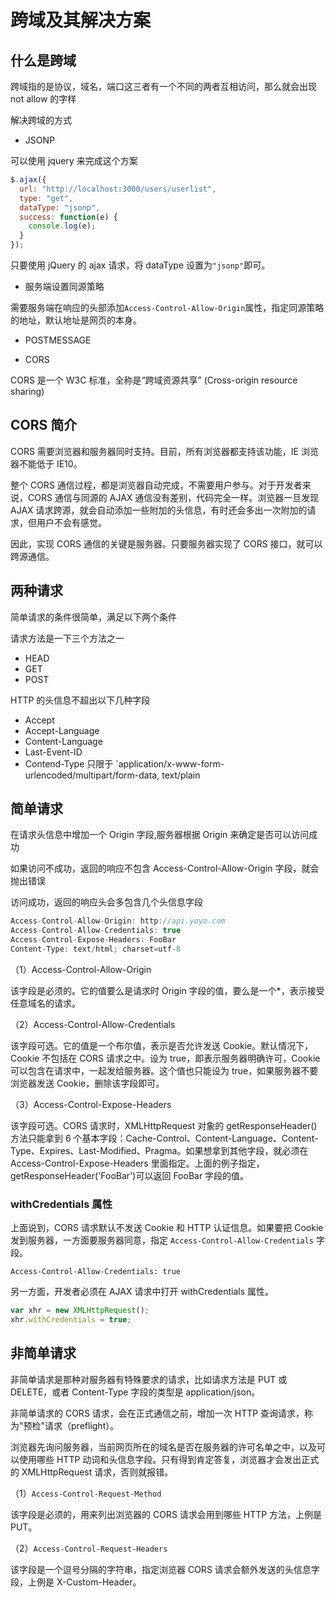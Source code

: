 # 跨域及其解决方案

## 什么是跨域

跨域指的是协议，域名，端口这三者有一个不同的两者互相访问，那么就会出现 not allow 的字样

解决跨域的方式

* JSONP

可以使用 jquery 来完成这个方案

```javascript
$.ajax({
  url: "http://localhost:3000/users/userlist",
  type: "get",
  dataType: "jsonp",
  success: function(e) {
    console.log(e);
  }
});
```

只要使用 jQuery 的 ajax 请求，将 dataType 设置为`"jsonp"`即可。

* 服务端设置同源策略

需要服务端在响应的头部添加`Access-Control-Allow-Origin`属性，指定同源策略的地址，默认地址是网页的本身。

* POSTMESSAGE

* CORS

CORS 是一个 W3C 标准，全称是“跨域资源共享” (Cross-origin resource sharing)

## CORS 简介

CORS 需要浏览器和服务器同时支持。目前，所有浏览器都支持该功能，IE 浏览器不能低于 IE10。

整个 CORS 通信过程，都是浏览器自动完成，不需要用户参与。对于开发者来说，CORS 通信与同源的 AJAX 通信没有差别，代码完全一样。浏览器一旦发现 AJAX 请求跨源，就会自动添加一些附加的头信息，有时还会多出一次附加的请求，但用户不会有感觉。

因此，实现 CORS 通信的关键是服务器。只要服务器实现了 CORS 接口，就可以跨源通信。

## 两种请求

简单请求的条件很简单，满足以下两个条件

请求方法是一下三个方法之一

* HEAD
* GET
* POST

HTTP 的头信息不超出以下几种字段

* Accept
* Accept-Language
* Content-Language
* Last-Event-ID
* Contend-Type 只限于 `application/x-www-form-urlencoded/multipart/form-data, text/plain

## 简单请求

在请求头信息中增加一个 Origin 字段,服务器根据 Origin 来确定是否可以访问成功

如果访问不成功，返回的响应不包含 Access-Control-Allow-Origin 字段，就会抛出错误

访问成功，返回的响应头会多包含几个头信息字段

```javascript
Access-Control-Allow-Origin: http://api.yoyo.com
Access-Control-Allow-Credentials: true
Access-Control-Expose-Headers: FooBar
Content-Type: text/html; charset=utf-8
```

（1）Access-Control-Allow-Origin

该字段是必须的。它的值要么是请求时 Origin 字段的值，要么是一个\*，表示接受任意域名的请求。

（2）Access-Control-Allow-Credentials

该字段可选。它的值是一个布尔值，表示是否允许发送 Cookie。默认情况下，Cookie 不包括在 CORS 请求之中。设为 true，即表示服务器明确许可，Cookie 可以包含在请求中，一起发给服务器。这个值也只能设为 true，如果服务器不要浏览器发送 Cookie，删除该字段即可。

（3）Access-Control-Expose-Headers

该字段可选。CORS 请求时，XMLHttpRequest 对象的 getResponseHeader()方法只能拿到 6 个基本字段：Cache-Control、Content-Language、Content-Type、Expires、Last-Modified、Pragma。如果想拿到其他字段，就必须在 Access-Control-Expose-Headers 里面指定。上面的例子指定，getResponseHeader('FooBar')可以返回 FooBar 字段的值。

### withCredentials 属性

上面说到，CORS 请求默认不发送 Cookie 和 HTTP 认证信息。如果要把 Cookie 发到服务器，一方面要服务器同意，指定 `Access-Control-Allow-Credentials` 字段。

`Access-Control-Allow-Credentials: true`

另一方面，开发者必须在 AJAX 请求中打开 withCredentials 属性。

```javascript
var xhr = new XMLHttpRequest();
xhr.withCredentials = true;
```

## 非简单请求

非简单请求是那种对服务器有特殊要求的请求，比如请求方法是 PUT 或 DELETE，或者 Content-Type 字段的类型是 application/json。

非简单请求的 CORS 请求，会在正式通信之前，增加一次 HTTP 查询请求，称为"预检"请求（preflight）。

浏览器先询问服务器，当前网页所在的域名是否在服务器的许可名单之中，以及可以使用哪些 HTTP 动词和头信息字段。只有得到肯定答复，浏览器才会发出正式的 XMLHttpRequest 请求，否则就报错。

（1）`Access-Control-Request-Method`

该字段是必须的，用来列出浏览器的 CORS 请求会用到哪些 HTTP 方法，上例是 PUT。

（2）`Access-Control-Request-Headers`

该字段是一个逗号分隔的字符串，指定浏览器 CORS 请求会额外发送的头信息字段，上例是 X-Custom-Header。

